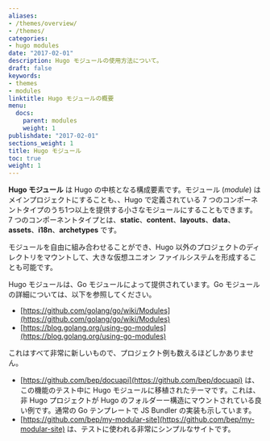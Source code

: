 ```yaml
---
aliases:
- /themes/overview/
- /themes/
categories:
- hugo modules
date: "2017-02-01"
description: Hugo モジュールの使用方法について。
draft: false
keywords:
- themes
- modules
linktitle: Hugo モジュールの概要
menu:
  docs:
    parent: modules
    weight: 1
publishdate: "2017-02-01"
sections_weight: 1
title: Hugo モジュール
toc: true
weight: 1
---
```


**Hugo モジュール** は Hugo の中核となる構成要素です。モジュール (_module_) はメインプロジェクトにすることも、、Hugo で定義されている 7 つのコンポーネントタイプのうち1つ以上を提供する小さなモジュールにすることもできます。 7 つのコンポーネントタイプとは、**static**、**content**、**layouts**、**data**、**assets**、**i18n**、**archetypes** です。

モジュールを自由に組み合わせることができ、Hugo 以外のプロジェクトのディレクトリをマウントして、大きな仮想ユニオン ファイルシステムを形成することも可能です。

Hugo モジュールは、Go モジュールによって提供されています。Go モジュールの詳細については、以下を参照してください。

- [https://github.com/golang/go/wiki/Modules](https://github.com/golang/go/wiki/Modules)
- [https://blog.golang.org/using-go-modules](https://blog.golang.org/using-go-modules)

これはすべて非常に新しいもので、プロジェクト例も数えるほどしかありません。

- [https://github.com/bep/docuapi](https://github.com/bep/docuapi) は、この機能のテスト中に Hugo モジュールに移植されたテーマです。これは、非 Hugo プロジェクトが Hugo のフォルダーー構造にマウントされている良い例です。通常の Go テンプレートで JS Bundler の実装も示しています。
- [https://github.com/bep/my-modular-site](https://github.com/bep/my-modular-site) は、テストに使われる非常にシンプルなサイトです。
